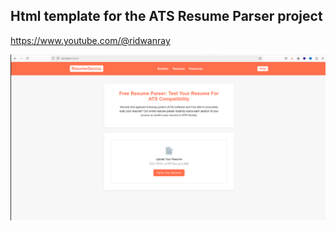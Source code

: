 
## Html template for the ATS Resume Parser project

https://www.youtube.com/@ridwanray


![Description of Image](home-page.png)